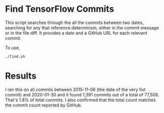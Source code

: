 # Find TensorFlow Commits

This script searches through the all the commits between two dates, searching
for any that reference determinism, either in the commit message or in the file
diff. It provides a date and a GitHub URL for each relevant commit.

To use,

```
./find.sh
```

# Results

I ran this on all commits between 2015-11-06 (the date of the very fist commit)
and 2020-01-30 and it found 1,391 commits out of a total of 77,508. That's 1.8%
of total commits. I also confirmed that the total count matches the commit count
reported by GitHub.